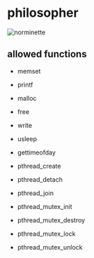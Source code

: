 # philosopher

![norminette](https://github.com/tsudo42/r_philo/actions/workflows/norm.yml/badge.svg)

## allowed functions

- memset
- printf
- malloc
- free
- write

- usleep
- gettimeofday

- pthread_create
- pthread_detach
- pthread_join

- pthread_mutex_init
- pthread_mutex_destroy
- pthread_mutex_lock
- pthread_mutex_unlock
